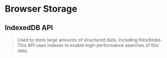 # Browser Storage

## IndexedDB API

> Used to store large amounts of structured data, including files/blobs. This API uses indexes to enable high-performance searches of this data.
